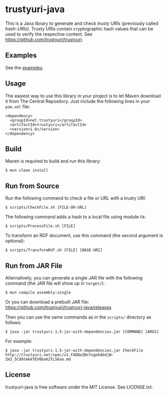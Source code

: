trustyuri-java
==============

This is a Java library to generate and check _trusty URIs_ (previously called
_hash-URIs_). Trusty URIs contain cryptographic hash values that can be used to
verify the respective content.
See https://github.com/trustyuri/trustyuri.


Examples
--------

See the [examples](src/main/resources/examples).


Usage
-----

The easiest way to use this library in your project is to let Maven download it from The Central
Repository. Just include the following lines in your `pom.xml` file:

    <dependency>
      <groupId>net.trustyuri</groupId>
      <artifactId>trustyuri</artifactId>
      <version>1.8</version>
    </dependency>


Build
-----

Maven is required to build and run this library:

    $ mvn clean install


Run from Source
---------------

Run the following command to check a file or URL with a trusty URI:

    $ scripts/CheckFile.sh [FILE-OR-URL]

The following command adds a hash to a local file using module `FA`:

    $ scripts/ProcessFile.sh [FILE]

To transform an RDF document, use this command (the second argument is optional):

    $ scripts/TransformRdf.sh [FILE] [BASE-URI]


Run from JAR File
-----------------

Alternatively, you can generate a single JAR file with the following command
(the JAR file will show up in `target/`):

    $ mvn compile assembly:single

Or you can download a prebuilt JAR file:
https://github.com/trustyuri/trustyuri-java/releases

Then you can use the same commands as in the `scripts/` directory as follows:

    $ java -jar trustyuri-1.5-jar-with-dependencies.jar [COMMAND] [ARGS]

For example:

    $ java -jar trustyuri-1.5-jar-with-dependencies.jar CheckFile http://trustyuri.net/spec/v1.FADQoZWcYugekAb4jW-Zm3_5Cd9tmkkYEV0bxK2fLSKao.md


License
-------

trustyuri-java is free software under the MIT License. See LICENSE.txt.
